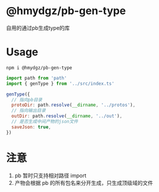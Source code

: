 # @hmydgz/pb-gen-type

自用的通过pb生成type的库

# Usage

```
npm i @hmydgz/pb-gen-type
```

```javascript
import path from 'path'
import { genType } from '../src/index.ts'

genType({
  // 指向pb目录
  protoDir: path.resolve(__dirname, '../protos'),
  // 指向输出目录
  outDir: path.resolve(__dirname, '../out'),
  // 是否生成中间产物的json文件
  saveJson: true,
})
```

# 注意

1. pb 暂时只支持相对路径 import
2. 产物会根据 pb 的所有包名来分开生成，只生成顶级域的文件
